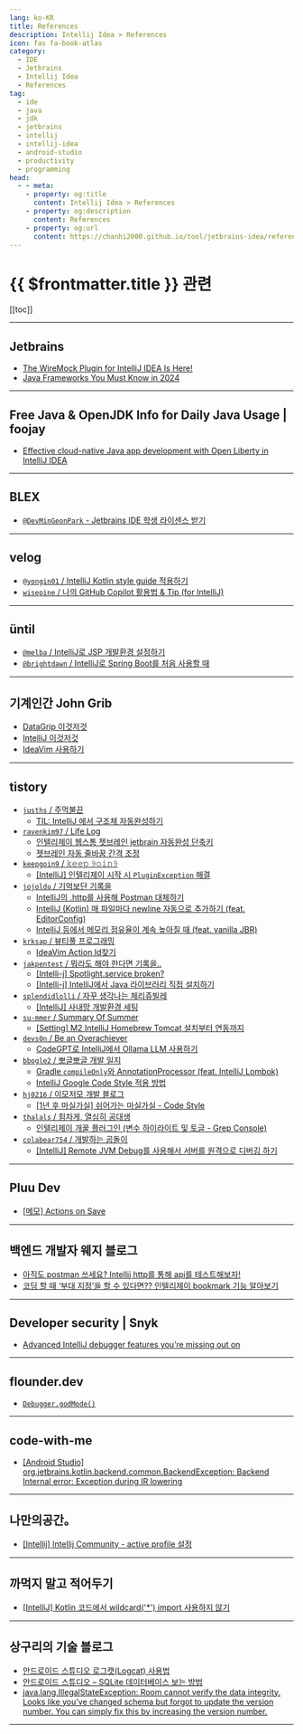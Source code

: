 ```yaml
---
lang: ko-KR
title: References
description: Intellij Idea > References
icon: fas fa-book-atlas
category:
  - IDE
  - Jetbrains
  - Intellij Idea
  - References
tag: 
  - ide
  - java
  - jdk
  - jetbrains
  - intellij
  - intellij-idea
  - android-studio
  - productivity
  - programming
head:
  - - meta:
    - property: og:title
      content: Intellij Idea > References
    - property: og:description
      content: References
    - property: og:url
      content: https://chanhi2000.github.io/tool/jetbrains-idea/references.html
---
```


# {{ $frontmatter.title }} 관련

[[toc]]

---

## <FontIcon icon="iconfont icon-jetbrains"/>Jetbrains

- [The WireMock Plugin for IntelliJ IDEA Is Here!](https://blog.jetbrains.com/idea/2024/04/the-wiremock-plugin-for-intellij-idea-is-here/)
- [Java Frameworks You Must Know in 2024](https://blog.jetbrains.com/idea/2024/04/java-frameworks-you-must-know-in-2024/)

---

## Free Java & OpenJDK Info for Daily Java Usage | foojay

- [Effective cloud-native Java app development with Open Liberty in IntelliJ IDEA](https://foojay.io/today/effective-cloud-native-java-app-development-with-open-liberty-in-intellij-idea/)

---

## <FontIcon icon="iconfont icon-blex"/>BLEX

- [`@DevMinGeonPark` - Jetbrains IDE 학생 라이센스 받기](https://blex.me/@DevMinGeonPark/jetbrains-ide-%ED%95%99%EC%83%9D-%EB%9D%BC%EC%9D%B4%EC%84%BC%EC%8A%A4-%EB%B0%9B%EA%B8%B0)

---

## <FontIcon icon="iconfont icon-velog"/>velog

- [`@yongin01` / IntelliJ Kotlin style guide 적용하기](https://velog.io/@yongin01/IntelliJ-Kotlin-style-guide-%EC%A0%81%EC%9A%A9%ED%95%98%EA%B8%B0)
- [`wisepine` / 나의 GitHub Copilot 활용법 & Tip (for IntelliJ)](https://velog.io/@wisepine/%EB%82%98%EC%9D%98-Github-Copilot-%ED%99%9C%EC%9A%A9%EB%B2%95-Tip-for-IntelliJ)

<!-- END: velog.io -->

---

## üntil

- [`@melba` / IntelliJ로 JSP 개발환경 설정하기](https://until.blog/@melba/intellij%EB%A1%9C-jsp-%EA%B0%9C%EB%B0%9C%ED%99%98%EA%B2%BD-%EC%84%A4%EC%A0%95%ED%95%98%EA%B8%B0)
- [`@brightdawn` / IntelliJ로 Spring Boot를 처음 사용할 때](https://until.blog/@brightdawn/intellij%EB%A1%9C-spring-boot%EB%A5%BC-%EC%B2%98%EC%9D%8C-%EC%82%AC%EC%9A%A9%ED%95%A0-%EB%95%8C)

---

## 기계인간 John Grib

- [DataGrip 이것저것](https://johngrib.github.io/wiki/tool/jetbrains/datagrip/)
- [IntelliJ 이것저것](https://johngrib.github.io/wiki/tool/jetbrains/intellij/tips/)
- [IdeaVim 사용하기](https://johngrib.github.io/wiki/vim/ideavim/)

---

## tistory

- [`jusths` / 주먹불끈](https://jusths.tistory.com/m/)
  - [TIL: IntelliJ 에서 구조체 자동완성하기](https://jusths.tistory.com/m/397)
  <!-- END: jusths -->
- [`ravenkim97` / Life Log](https://ravenkim97.tistory.com/m/)
  - [인텔리제이 웹스톰 젯브레인 jetbrain 자동완성 단축키](https://ravenkim97.tistory.com/m/427)
  - [젯브레인 자동 줄바꿈 간격 조정](https://ravenkim97.tistory.com/m/430)
  <!-- END: ravenkim97 -->
- [`keepgoin9` / 𝚔𝚎𝚎𝚙 𝟿𝚘𝚒𝚗𝟿](https://keepgoin9.tistory.com/m/)
  - [[IntelliJ] 인텔리제이 시작 시 `PluginException` 해결](https://keepgoin9.tistory.com/m/62)
  <!-- END: keepgoin9 -->
- [`jojoldu` / 기억보단 기록을](https://jojoldu.tistory.com/m/)
  - [IntelliJ의 .http를 사용해 Postman 대체하기](https://jojoldu.tistory.com/m/266)
  - [IntelliJ (Kotlin) 매 파일마다 newline 자동으로 추가하기 (feat. EditorConfig)](https://jojoldu.tistory.com/m/673)
  - [IntelliJ 등에서 메모리 점유율이 계속 높아질 때 (feat. vanilla JBR)](http://jojoldu.tistory.com/m/800)
  <!-- END: jojoldu -->
- [`krksap` / 뷰티풀 프로그래밍](https://krksap.tistory.com/m/)
  - [IdeaVim Action Id찾기](https://krksap.tistory.com/m/2305)
  <!-- END: krksap -->
- [`jakpentest` / 뭐라도 해야 한다면 기록을..](https://jakpentest.tistory.com/m/)
  - [\[Intelli-j\] Spotlight.service broken?](https://jakpentest.tistory.com/m/entry/Try-Reinstalling-Spotlightservice)
  - [\[Intelli-j\] IntelliJ에서 Java 라이브러리 직접 설치하기](https://jakpentest.tistory.com/m/entry/Intelli-j-IntelliJ%EC%97%90%EC%84%9C-Java-%EB%9D%BC%EC%9D%B4%EB%B8%8C%EB%9F%AC%EB%A6%AC-%EC%A7%81%EC%A0%91-%EC%84%A4%EC%B9%98%ED%95%98%EA%B8%B0)
  <!-- END: jakpentest -->
- [`splendidlolli` / 자꾸 생각나는 체리쥬빌레](https://splendidlolli.tistory.com/m/)
  - [\[IntelliJ\] 사내망 개발환경 세팅](https://splendidlolli.tistory.com/m/756)
  <!-- END: yyeennyy -->
- [`su-mmer` / Summary Of Summer](https://su-mmer.tistory.com/m/)
  - [\[Setting\] M2 IntelliJ Homebrew Tomcat 설치부터 연동까지](https://su-mmer.tistory.com/m/134)
  <!-- END: su-mmer -->
- [`devs0n` / Be an Overachiever](https://devs0n.tistory.com/m/)
  - [CodeGPT로 IntelliJ에서 Ollama LLM 사용하기](https://devs0n.tistory.com/m/196)
  <!-- END: devs0n -->
- [`bbogle2` / 뽀글뽀글 개발 일지](https://bbogle2.tistory.com/m/)
  - [Gradle `compileOnly`와 AnnotationProcessor (feat. IntelliJ Lombok)](https://bbogle2.tistory.com/m/entry/Gradle-compileOnly%EC%99%80-AnnotationProcessor-feat-IntelliJ-Lombok)
  - [IntelliJ Google Code Style 적용 방법](https://bbogle2.tistory.com/m/entry/IntelliJ-Google-Code-Style-%EC%A0%81%EC%9A%A9-%EB%B0%A9%EB%B2%95)
  <!-- END: bbogle2 -->
- [`hj0216` / 이모저모 개발 블로그](https://hj0216.tistory.com/m/)
  - [\[1년 후 마실가실\] 쉬어가는 마실가실 - Code Style](https://hj0216.tistory.com/m/954)
  <!-- END: hj0216 -->
- [`thalals` / 힘차게, 열심히 공대생](https://thalals.tistory.com/m/)
  - [인텔리제이 개꿀 플러그인 (변수 하이라이트 및 토글 - Grep Console)](https://thalals.tistory.com/m/487)
  <!-- END: thalals  -->
- [`colabear754` / 개발하는 곰돌이](https://colabear754.tistory.com/m/)
  - [\[IntelliJ\] Remote JVM Debug를 사용해서 서버를 원격으로 디버깅 하기](https://colabear754.tistory.com/m/223)
  <!-- END: colabear754 -->
<!-- END: tistory.com -->

---

## Pluu Dev

- [[메모] Actions on Save](https://pluu.github.io/blog/android/2024/04/28/actions_on_save/)

---

## 백엔드 개발자 웨지 블로그

- [아직도 postman 쓰세요? Intellij http를 통해 api를 테스트해보자!](https://sihyung92.oopy.io/etc/intellij/2)
- [코딩 할 때 ‘부대 지정’을 할 수 있다면?? 인텔리제이 bookmark 기능 알아보기](https://sihyung92.oopy.io/etc/intellij/4)

---

## Developer security | Snyk

- [Advanced IntelliJ debugger features you’re missing out on](https://snyk.io/blog/advanced-intellij-debugger-features/)

---

## flounder.dev

- [`Debugger.godMode()`](https://flounder.dev/posts/debugger-god-mode/)

---

## code-with-me

- [\[Android Studio\] org.jetbrains.kotlin.backend.common.BackendException: Backend Internal error: Exception during IR lowering](https://inblog.ai/code-with-me/android-studio-orgjetbrainskotlinbackendcommonbackendexception-backend-internal-error-exception-during-ir-lowering-24952)

---

## 나만의공간。

- [\[Intellij\] Intellij Community - active profile 설정](https://m.blog.naver.com/writer0713/223535970459)

---

## 까먹지 말고 적어두기

- [\[IntelliJ\] Kotlin 코드에서 wildcard('*') import 사용하지 않기](https://blog.leocat.kr/notes/2020/12/14/intellij-avoid-wildcard-imports-in-kotlin-with-intellij)

---

## 상구리의 기술 블로그

- [안드로이드 스튜디오 로그캣(Logcat) 사용법](https://skyer9.pe.kr/wordpress/?p=9582)
- [안드로이드 스튜디오 – SQLite 데이터베이스 보는 방법](https://skyer9.pe.kr/wordpress/?p=9586)
- [java.lang.IllegalStateException: Room cannot verify the data integrity. Looks like you’ve changed schema but forgot to update the version number. You can simply fix this by increasing the version number.](https://skyer9.pe.kr/wordpress/?p=9593)

<!-- END: skyer9.pe.kr -->

---

<TagLinks />